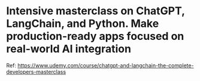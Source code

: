 # Intensive masterclass on ChatGPT, LangChain, and Python. Make production-ready apps focused on real-world AI integration

Ref: https://www.udemy.com/course/chatgpt-and-langchain-the-complete-developers-masterclass 
